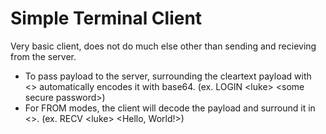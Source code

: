 # Simple Terminal Client
Very basic client, does not do much else other than sending and recieving from the server.
* To pass payload to the server, surrounding the cleartext payload with <> automatically encodes it with base64. (ex. LOGIN \<luke> \<some secure password>)
* For FROM modes, the client will decode the payload and surround it in <>. (ex. RECV \<luke> \<Hello, World!>)
